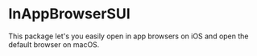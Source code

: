 # InAppBrowserSUI

This package let's you easily open in app browsers on iOS and open the default browser on macOS.
